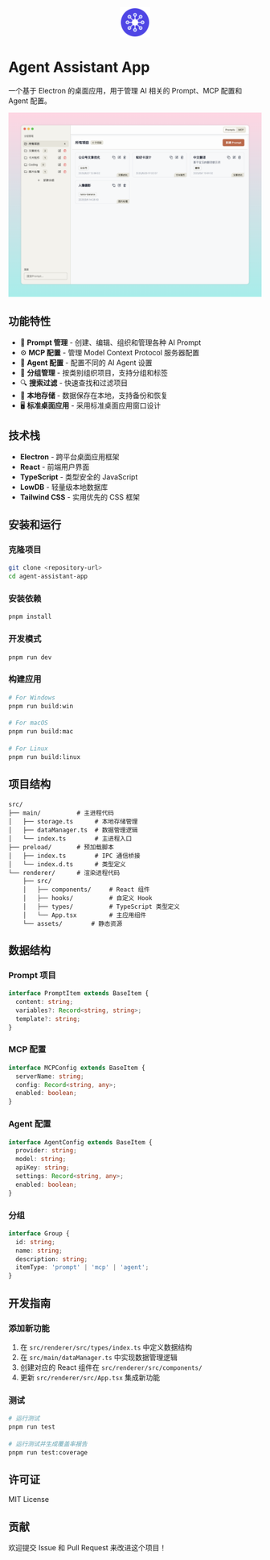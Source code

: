 <p align="center">
  <img src="src/renderer/src/assets/app-icon.svg" width="60" height="60" alt="Agent Assistant App Icon">
</p>
<h1 align="center" style="display: flex; align-items: center;">
  <strong>Agent Assistant App</strong>
</h1>

一个基于 Electron 的桌面应用，用于管理 AI 相关的 Prompt、MCP 配置和 Agent 配置。

<p align="center">
  <img src="https://raw.githubusercontent.com/sleepy-zone/mp-pic-bed/main/2025/09/05/1757053694355-292c3b42-d0a8-484a-a806-66b351bf0447.png">
</p>

## 功能特性

- 📝 **Prompt 管理** - 创建、编辑、组织和管理各种 AI Prompt
- ⚙️ **MCP 配置** - 管理 Model Context Protocol 服务器配置
- 🤖 **Agent 配置** - 配置不同的 AI Agent 设置
- 📁 **分组管理** - 按类别组织项目，支持分组和标签
- 🔍 **搜索过滤** - 快速查找和过滤项目
- 💾 **本地存储** - 数据保存在本地，支持备份和恢复
- 🖥️ **标准桌面应用** - 采用标准桌面应用窗口设计

## 技术栈

- **Electron** - 跨平台桌面应用框架
- **React** - 前端用户界面
- **TypeScript** - 类型安全的 JavaScript
- **LowDB** - 轻量级本地数据库
- **Tailwind CSS** - 实用优先的 CSS 框架

## 安装和运行

### 克隆项目

```bash
git clone <repository-url>
cd agent-assistant-app
```

### 安装依赖

```bash
pnpm install
```

### 开发模式

```bash
pnpm run dev
```

### 构建应用

```bash
# For Windows
pnpm run build:win

# For macOS
pnpm run build:mac

# For Linux
pnpm run build:linux
```

## 项目结构

```
src/
├── main/          # 主进程代码
│   ├── storage.ts      # 本地存储管理
│   ├── dataManager.ts  # 数据管理逻辑
│   └── index.ts        # 主进程入口
├── preload/       # 预加载脚本
│   ├── index.ts        # IPC 通信桥接
│   └── index.d.ts      # 类型定义
└── renderer/      # 渲染进程代码
    ├── src/
    │   ├── components/     # React 组件
    │   ├── hooks/          # 自定义 Hook
    │   ├── types/          # TypeScript 类型定义
    │   └── App.tsx         # 主应用组件
    └── assets/        # 静态资源
```

## 数据结构

### Prompt 项目
```typescript
interface PromptItem extends BaseItem {
  content: string;
  variables?: Record<string, string>;
  template?: string;
}
```

### MCP 配置
```typescript
interface MCPConfig extends BaseItem {
  serverName: string;
  config: Record<string, any>;
  enabled: boolean;
}
```

### Agent 配置
```typescript
interface AgentConfig extends BaseItem {
  provider: string;
  model: string;
  apiKey: string;
  settings: Record<string, any>;
  enabled: boolean;
}
```

### 分组
```typescript
interface Group {
  id: string;
  name: string;
  description: string;
  itemType: 'prompt' | 'mcp' | 'agent';
}
```

## 开发指南

### 添加新功能

1. 在 `src/renderer/src/types/index.ts` 中定义数据结构
2. 在 `src/main/dataManager.ts` 中实现数据管理逻辑
3. 创建对应的 React 组件在 `src/renderer/src/components/`
4. 更新 `src/renderer/src/App.tsx` 集成新功能

### 测试

```bash
# 运行测试
pnpm run test

# 运行测试并生成覆盖率报告
pnpm run test:coverage
```

## 许可证

MIT License

## 贡献

欢迎提交 Issue 和 Pull Request 来改进这个项目！
